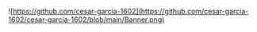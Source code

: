 ![https://github.com/cesar-garcia-1602](https://github.com/cesar-garcia-1602/cesar-garcia-1602/blob/main/Banner.png)
